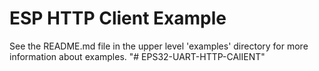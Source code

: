 # ESP HTTP Client Example

See the README.md file in the upper level 'examples' directory for more information about examples.
"# EPS32-UART-HTTP-CAlIENT" 

